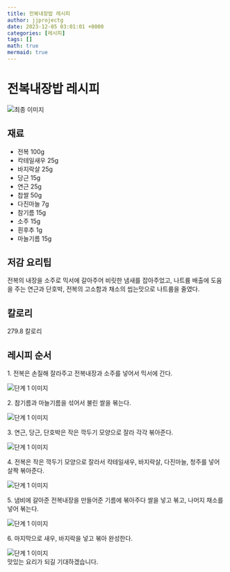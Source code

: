 ```yaml
---
title: 전복내장밥 레시피
author: jjprojectg
date: 2023-12-05 03:01:01 +0000
categories: [레시피]
tags: []
math: true
mermaid: true
---
```

<meta name="og:type" content="website"/>
<meta charset="UTF-8"/>
<div class="header">
  <h1>전복내장밥 레시피</h1>
</div>

<div class="container my-4">
  <div class="row">
    <div class="col-12 col-md-6">
      <div class="recipe-image">
        <img src="http://www.foodsafetykorea.go.kr/uploadimg/cook/10_00410_2.png" class="step-image" alt="최종 이미지"/>
      </div>
    </div>
    <div class="col-12 col-md-6">
      <div class="ingredients">
        <h2>재료</h2>
        <ul class="card">
          <li> 전복 100g </li>
          <li>  칵테일새우 25g </li>
          <li>  바지락살 25g </li>
          <li>  당근 15g </li>
          <li>  연근 25g </li>
          <li> 찹쌀 50g </li>
          <li>  다진마늘 7g </li>
          <li>  참기름 15g </li>
          <li>  소주 15g </li>
          <li>  흰후추 1g </li>
          <li>  마늘기름 15g </li>
</ul>
      </div>
    </div>
    <div class="col-12 col-md-6">
      <div class="ingredients">
        <h2>저감 요리팁</h2>
        <div class="card"> 
          <p>
            전복의 내장을 소주로 믹서에 갈아주어 비릿한 냄새를 잡아주었고, 나트륨 배출에 도움을 주는 연근과 단호박, 전복의 고소함과 채소의 씹는맛으로 나트륨을 줄였다.
          </p>
        </div>
      </div>
      <div class="ingredients">
        <h2>칼로리</h2>
        <div class="card"> 
          <p>
            279.8 칼로리
          </p>
        </div>
      </div>
    </div>
  </div>

  <h2 class="my-4">레시피 순서</h2>
  <div class="card recipe-card">
    <div class="card-body recipe-step">
      <p class="card-text step-description">1. 전복은 손질해 잘라주고 전복내장과 소주를
넣어서 믹서에 간다.</p>
      <img src="http://www.foodsafetykorea.go.kr/uploadimg/cook/20_00410_01.png" alt="단계 1 이미지" class="step-image"/>
    </div>
  </div>
  <div class="card recipe-card">
    <div class="card-body recipe-step">
      <p class="card-text step-description">2. 참기름과 마늘기름을 섞어서 불린 쌀을 볶는다.</p>
      <img src="http://www.foodsafetykorea.go.kr/uploadimg/cook/20_00410_02.png" alt="단계 1 이미지" class="step-image"/>
    </div>
  </div>
  <div class="card recipe-card">
    <div class="card-body recipe-step">
      <p class="card-text step-description">3. 연근, 당근, 단호박은 작은 깍두기 모양으로
잘라 각각 볶아준다.</p>
      <img src="http://www.foodsafetykorea.go.kr/uploadimg/cook/20_00410_03.png" alt="단계 1 이미지" class="step-image"/>
    </div>
  </div>
  <div class="card recipe-card">
    <div class="card-body recipe-step">
      <p class="card-text step-description">4. 전복은 작은 깍두기 모양으로 잘라서 칵테일새우,
바지락살, 다진마늘, 청주를 넣어 살짝 볶아준다.</p>
      <img src="http://www.foodsafetykorea.go.kr/uploadimg/cook/20_00410_04.png" alt="단계 1 이미지" class="step-image"/>
    </div>
  </div>
  <div class="card recipe-card">
    <div class="card-body recipe-step">
      <p class="card-text step-description">5. 냄비에 갈아준 전복내장을 만들어준 기름에
볶아주다 쌀을 넣고 볶고, 나머지 채소를
넣어 볶는다.</p>
      <img src="http://www.foodsafetykorea.go.kr/uploadimg/cook/20_00410_05.png" alt="단계 1 이미지" class="step-image"/>
    </div>
  </div>
  <div class="card recipe-card">
    <div class="card-body recipe-step">
      <p class="card-text step-description">6. 마지막으로 새우, 바지락을 넣고 볶아 완성한다.</p>
      <img src="http://www.foodsafetykorea.go.kr/uploadimg/cook/20_00410_06.png" alt="단계 1 이미지" class="step-image"/>
    </div>
  </div>

</div>
맛있는 요리가 되길 기대하겠습니다.
